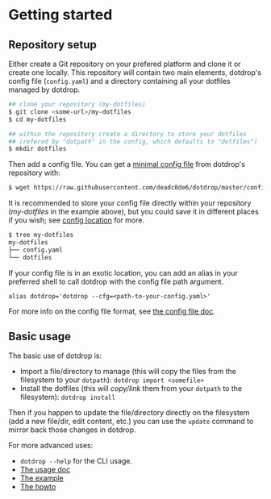 # Getting started

## Repository setup

Either create a Git repository on your prefered platform and clone it or create one locally.
This repository will contain two main elements, dotdrop's config file (`config.yaml`)
and a directory containing all your dotfiles managed by dotdrop.
```bash
## clone your repository (my-dotfiles)
$ git clone <some-url>/my-dotfiles
$ cd my-dotfiles

## within the repository create a directory to store your dotfiles
## (refered by "dotpath" in the config, which defaults to "dotfiles")
$ mkdir dotfiles
```

Then add a config file. You can get a
[minimal config file](https://github.com/deadc0de6/dotdrop/blob/master/config.yaml)
from dotdrop's repository with:
```bash
$ wget https://raw.githubusercontent.com/deadc0de6/dotdrop/master/config.yaml
```
It is recommended to store your config file directly within your repository
(*my-dotfiles* in the example above), but you could save it in different places if you wish;
see [config location](config-file.md#location) for more.

```bash
$ tree my-dotfiles
my-dotfiles
├── config.yaml
└── dotfiles
```

If your config file is in an exotic location, you can add an alias
in your preferred shell to call dotdrop with the config file path argument.
```
alias dotdrop='dotdrop --cfg=<path-to-your-config.yaml>'
```

For more info on the config file format, see [the config file doc](config-file.md).

## Basic usage

The basic use of dotdrop is:

* Import a file/directory to manage (this will copy the files from the filesystem to your `dotpath`): `dotdrop import <somefile>`
* Install the dotfiles (this will *copy/link* them from your `dotpath` to the filesystem): `dotdrop install`

Then if you happen to update the file/directory directly on the filesystem (add a new file/dir, edit content, etc.) you can use the `update` command to mirror back those changes in dotdrop.

For more advanced uses:

* `dotdrop --help` for the CLI usage.
* [The usage doc](usage.md)
* [The example](https://github.com/deadc0de6/dotdrop#getting-started)
* [The howto](howto/howto.md)